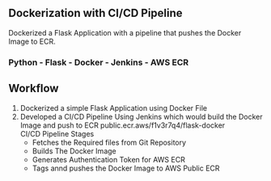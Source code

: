 ## Dockerization with CI/CD Pipeline
Dockerized a Flask Application with a pipeline that pushes the Docker Image to ECR.<br>
### Python - Flask - Docker - Jenkins - AWS ECR

## Workflow
 1.  Dockerized a simple Flask Application using Docker File
 2.  Developed a CI/CD Pipeline Using Jenkins which would build the Docker Image and push to ECR public.ecr.aws/f1v3r7q4/flask-docker<br>
     CI/CD Pipeline Stages
     - Fetches the Required files from Git Repository
     - Builds The Docker Image
     - Generates Authentication Token for AWS ECR
     - Tags annd pushes the Docker Image to AWS Public ECR

